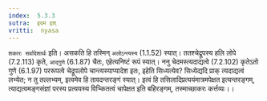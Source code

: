 ```yaml
---
index:  5.3.3
sutra:  इदम इश्
vritti:  nyasa
---
```


`शकारः सर्वादेशार्थः` इति। असकति हि तस्मिन् `अलोऽन्त्यस्य` (1.1.52) स्यात्। ततश्चेद्रूपस्य हलि लोपे (7.2.113) कृते, `आद्गुणे` (6.1.87) चैतः, एहेत्यनिष्टं रूपं स्यात्। ननु चेदमस्त्यदाद्यत्वे (7.2.102) कृतेऽतो गुणे (6.1.97) पररूपत्वे चेद्रूपलोपे चान्त्यस्याप्यादेश इतः, इहेति सिध्यत्येव? सिध्येद्यदि प्राक् त्यदाद्यत्वं लभ्येत; न तु तल्लभ्यम्, इत्वमेव हि तावदन्तरङ्गं स्यात्। इत्वं हि तसिलादिप्रत्ययंमात्रमपेक्षत इत्यन्तरङ्गम्, त्याद्यत्वमङ्गसंज्ञां परस्य प्रत्ययस्य विभ्कितत्वं चापेक्षत इति बहिरङ्गम्, तस्माच्छाकरः कर्त्तव्यः।।


